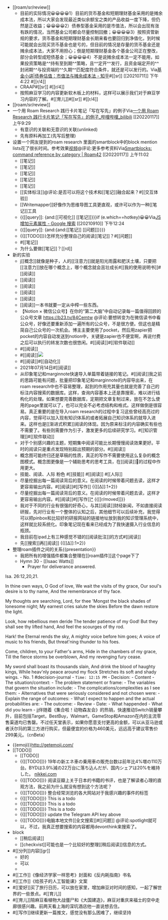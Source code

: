 - [[roam/sr/review]]
    - 目前的实际情况😀😀😀😀1）目前的货币基金和短期理财基金采用的是摊余成本法，所以大家会发现最近类似余额宝之类的产品收益一度下降，但仍然是正收益；😀😀😀😀2）债券型基金采用的是市值法，所以会出现有涨有跌的情况，当然基金公司都会尽量控制回撤；😀😀😀😀3）按照资管新规的要求，货币基金和短期理财基金长期来看也要回归到净值化，到时候可能就会出现买货币基金也是亏的，但目前的情况是存量的货币基金还是摊余成本法，大家不用担心；倒是短期理财基金各个基金公司正在整改，部分会转型成短债基金；😀😀😀😀4）不是说摊余成本法一定不能用，如果投资策略是^^持有至到期^^策略，且^^定开^^发行，且资金端定开的^^封闭期^^与投资端的^^久期^^匹配度符合条件，就还是可以发行的。Via[基金小讲|债券估值：市值法与摊余成本法 - 知乎](https://zhuanlan.zhihu.com/p/75447900)#[[sr]] [[20210711]] 下午4:22 #[[r/4]]
    - CRAAP#[[sr]]
 #[[r/4]]
    - 按照麻豆学习的内容更新软木板上的材料，这样可以展示我们对于麻豆学习内容的了解。#[[育儿]]#[[sr]] #[[r/4]]
- [[roam/sr/review]]
- 一个用 Roam Research 践行卡片笔记「写在写先」的例子Via[一个用 Roam Research 践行卡片笔记「写在写先」的例子_哔哩哔哩_bilibili](https://www.bilibili.com/video/BV1Cu41127S6?p=1&share_medium=android&share_plat=android&share_session_id=526ce074-204e-4f05-893f-23914d5d9bf1&share_source=GENERIC&share_tag=s_i&timestamp=1642344847&unique_k=WRfadDX) [[20220117]] 上午9:29
    - 有意识的关联和无意识的关联(unlinked)
    - 先有原料再加工(先写后整理)
- 设置一个网友提到的roam research 里面的smartblock中的block mention lists花了很长时间。参考效果[视频](https://firebasestorage.googleapis.com/v0/b/firescript-577a2.appspot.com/o/imgs%2Fapp%2Froamjs%2FZeVVCoC39I.mp4?alt=media&token=2a6be385-b544-44ff-a281-711d41b62a4f)@评论:更多参考资料Via[Smartblocks: command reference by category | Roam42](https://roamjs.com/extensions/roam42/smartblocks:_command_reference_by_category) [[20220117]] 上午11:02
    - [[笔记]]
    - [[笔记]]
    - [[笔记]]
    - [[笔记]]
    - [[笔记]]
    - [[实体标注]]@评论:是否可以将这个技术和[[笔记]]融合起来？#[[交互体验]]
    - [[Writemapper]]好像作为思维导图工具更直观，或许可以作为一种[[笔记]]工具
    - {{[[query]]: {and:[[可视化]] [[笔记]]}}}if (e.which==hotkey)😀😀Via[JS 增加元素属性 - Google 搜索](https://www.google.com/search?q=JS+%E5%A2%9E%E5%8A%A0%E5%85%83%E7%B4%A0%E5%B1%9E%E6%80%A7&oq=JS+%E5%A2%9E%E5%8A%A0%E5%85%83%E7%B4%A0%E5%B1%9E%E6%80%A7&aqs=chrome..69i57.13688j0j1&sourceid=chrome&ie=UTF-8) [[20210910]] 下午12:24
    - {{[[query]]: {and:{and:[[笔记]] [[问题]]}}}}
    - {{[[TODO]]}}怎样充分整理自己的阅读[[笔记]]？#[[问题]]
    - #[[笔记]]
    - 为什么要做[[笔记]]？[[rd]]
- 新的实验
    - j[[概念]]就像是种子，人的[[注意力]]就是阳光雨露和肥沃土壤，只要把[[注意力]]放在哪个概念上，哪个概念就会茁壮成长#[[我的使用说明书]]#[[阅读]]
    - [[阅读]]
    - [[阅读]]
    - [[阅读]]
    - [[阅读]]
    - [[阅读]]一本书就要一定从中榨一些东西。
    - 【Notion × 微信公众号】在你的“第二大脑”中自动记录每一篇值得回顾的公众号文章 https://b23.tv/84Cemtw @评论:要想转变为在微信读书中看公众号，好像还要重新添加一遍所有的公众号，不是很方便。但这也是精简自己公众号的一次机会。博主主要使用了pocket，然后用zapier把pocket的内容自动发送到notion中，关键是zapier也不便宜啊，再说付费之后可以执行的转发次数也很悠闲。#[[阅读]]#[[软件联动]]
    - #[[阅读]]
    - #[[阅读]]![](https://firebasestorage.googleapis.com/v0/b/firescript-577a2.appspot.com/o/imgs%2Fapp%2Fxinyiheng%2FCPifeHGvp2.png?alt=media&token=ebd53889-176f-479a-b2d8-7a980dc3c4ec)
    - #[[阅读]]#[[自动化]]
    - 2021年07月14日#[[阅读]]
    - 从印象笔记和marginnote快速导入单篇带着链接的笔记。#[[阅读]]我之前的思路可能有问题，批量把印象笔记和marginnote的内容导出来，在roam research中也不容易整理，起到的作用充其量也就是完善了自己的标注内容搜索的数据库。这样，查询内容基本上还是靠搜索，难以进行结构化的处理。如果想要完善数据库，定期把文章复制过来，放在不怎么使用的page里就可以了，也可以完全不必考虑结构和格式。这样做倒是很容易。真正重要的是在导入roam research的过程中复习这些曾经高亮过的内容，觉得可以加入现有知识体系的或者拓展自己知识体系的就导入进来。这样也是[[渐进式积累]]阅读的体现。因为原来标注的内容确实有些也不需要了。有些则需要作为引子，激发更多的后续研究学习。#[[知识管理]]#[[软件联动]]
    - 对于个别感兴趣的主题，短期集中阅读可能比长期慢慢阅读效果更好。平时的阅读只是重点发现特别超出预期的部分。#[[阅读]]
    - 概念图可能终归还是草稿的性质，真正的写作不需要使用这么复杂的概念图模式。概念图更像是一个辅助思考的思考工具，在[[阅读]]的过程中作用更大。
    - 技能、阅读、人际 粉色 #[[技能]] #[[阅读]] #[[人际]]
    - 尽量挖掘出每一篇阅读背后的意义。在阅读的时候带着问题去读，这样才更容易输出内容。#[[阅读]]#[[写作]] {{[[∆]]:1+2}}
    - 尽量挖掘出每一篇阅读背后的意义。在阅读的时候带着问题去读，这样才更容易输出内容。#[[阅读]]#[[写作]][*](((4yf0CeyBj))) {{[[r/moved]]}}
    - 我对于不同的行业有很强的好奇心，与其[[阅读]]财经新闻，不如直接阅读研报，先对行业有一个整体的认知之后，其他细节可以后续补充，我觉得可以把pinbox和比较好的研报网站的链接地址放到我的知识管理系统中，这样就比较系统化。印象笔记现在看来已经成为了我快速摄入行业信息的瓶颈。
    - 我目前在ipad上有三种感觉不错的[[阅读批注]]的方式#[[阅读]]
    - 先[[搜索]]再[[阅读]] {{[[∆]]:1+2}}
- 整理roam插件之间的关系{{presentation}}
    - 我把所有的增强插件都集合整理在[[roam插件]]这个page下了
    - Hymn 30 - [[Isaac Watts]]
        - Prayer for deliverance answered.

Isa. 26:12,20,21. 

In thine own ways, O God of love,
We wait the visits of thy grace,
Our soul's desire is to thy name,
And the remembrance of thy face.

My thoughts are searching, Lord, for thee
'Mongst the black shades of lonesome night;
My earnest cries salute the skies
Before the dawn restore the light.

Look, how rebellious men deride
The tender patience of my God!
But they shall see thy lifted hand,
And feel the scourges of thy rod.

Hark! the Eternal rends the sky,
A mighty voice before him goes;
A voice of music to his friends,
But threat'ning thunder to his foes.

Come, children, to your Father's arms,
Hide in the chambers of my grace,
Till the fierce storms be overblown,
And my revenging fury cease.

My sword shall boast its thousands slain,
And drink the blood of haughty kings,
While heav'nly peace around my flock
Stretches its soft and shady wings.
    - No. 1 #decision-journal
        - `Time: 12:15 PM`
        - Decision:
        - Content
            - The situation/context:
            - The problem statement or frame:
            - The variables that govern the situation include:
            - The complications/complexities as I see them:
            - Alternatives that were seriously considered and not chosen were:
            - Explain the range of outcomes:
            - What I expect to happen and the actual probabilities are:
            - The outcome:
        - Review
            - Date:
            - What happended
            - What did you learn
    - jj伴随着《集合啦！动物森友会》的热销，快速推动Switch销量攀升，目前包括Target，BestBuy，Walmart，GameStop和Amazon在内的主流零售渠道均已售罄。不过任天堂表示，如果你愿意支付更高的金额，可以从亚马逊或者沃尔玛的第三方进行购买，但最便宜的价格为460美元，远远高于建议零售价299美元。（cnBeta）
- {{emoji}}http://getemoji.com/
- [[TODO]]
    - [[TODO]]
    - {{[[TODO]]}} 19年の新エネ車の乗用車の販売台数は前年比4%増の110万台。BYDは3.9%減の22万台に落ち込んだが、国内シェアは20%を維持した。 [nikkei.com](https://www.nikkei.com/article/DGXMZO55846060Z10C20A2XR1000)
    - {{[[TODO]]}} 阅读豆瓣上关于日本的书籍的书评，也是了解读者心理的直观方法，我之前为什么就没有想到这个方法呢？
    - {{[[TODO]]}} 整合经常浏览的各大网站对于我感兴趣的事件的标签
    - {{[[TODO]]}} This is a todo
    - {{[[TODO]]}} This is a todo
    - {{[[TODO]]}} This is a todo
    - {{[[TODO]]}} update the Telegram API key above
    - {{[[TODO]]}}电脑本地文件[[全文搜索]]#[[问题]] @评论:spotlight就可以，不过，我真正想要搜索的内容都用devonthink来搜索了。
- block
    - [[稍后阅读]]
    - [[checkvist]]可能也是一个比较好的整理[[稍后阅读]]信息的方式。
- #[[分列]]内容[[gr]]
    - 好的
    - 可以
    - 
- #[[工作]]《像经济学家一样思考》封面和《反内耗指南》书名
- #[[工作]]《给孩子的人工智能课》文案
- #[[爱好]]买了旅行日历，可以放在家里，增加麻豆对时间的感知，一起了解世界的一些景点。#[[育儿]]
- #[[育儿]]陪麻豆看植物大战僵尸和《大国建造》，麻豆对重庆来福士的空中走廊很感兴趣。前两天看上海的深坑酒店他一直说想去住。
- #[[写作]]继续更新一篇推文，感觉没有那么困难了，继续坚持
